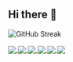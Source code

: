 ## Hi there 👋

![GitHub Streak](https://github-readme-streak-stats.herokuapp.com/?user=quangcaa&theme=radical)

<a href="https://github.com/quangcaa/auto-chess-fe-2">
  <!-- Change the `github-readme-stats.anuraghazra1.vercel.app` to `github-readme-stats.vercel.app`  -->
  <img align="center" src="https://github-readme-stats.anuraghazra1.vercel.app/api/pin/?username=quangcaa&repo=auto-chess-fe-2&theme=radical" />
</a>    
<a href="https://github.com/quangcaa/auto-chess-be">
  <!-- Change the `github-readme-stats.anuraghazra1.vercel.app` to `github-readme-stats.vercel.app`  -->
  <img align="center" src="https://github-readme-stats.anuraghazra1.vercel.app/api/pin/?username=quangcaa&repo=auto-chess-be&theme=merko" />
</a>

<a href="https://github.com/quangcaa/threads">
  <!-- Change the `github-readme-stats.anuraghazra1.vercel.app` to `github-readme-stats.vercel.app`  -->
  <img align="center" src="https://github-readme-stats.anuraghazra1.vercel.app/api/pin/?username=quangcaa&repo=threads&theme=gruvbox" />
</a>    
<a href="https://github.com/quangcaa/oxford-dictionary">
  <!-- Change the `github-readme-stats.anuraghazra1.vercel.app` to `github-readme-stats.vercel.app`  -->
  <img align="center" src="https://github-readme-stats.anuraghazra1.vercel.app/api/pin/?username=quangcaa&repo=oxford-dictionary&theme=dark" />
</a>

<a href="https://github.com/quangcaa/tic-tac-toe">
  <!-- Change the `github-readme-stats.anuraghazra1.vercel.app` to `github-readme-stats.vercel.app`  -->
  <img align="center" src="https://github-readme-stats.anuraghazra1.vercel.app/api/pin/?username=quangcaa&repo=tic-tac-toe&theme=dark" />
</a>    
<a href="https://github.com/quangcaa/cassava-classification-sentinel">
  <!-- Change the `github-readme-stats.anuraghazra1.vercel.app` to `github-readme-stats.vercel.app`  -->
  <img align="center" src="https://github-readme-stats.anuraghazra1.vercel.app/api/pin/?username=quangcaa&repo=cassava-classification-sentinel&theme=onedark" />
</a>
